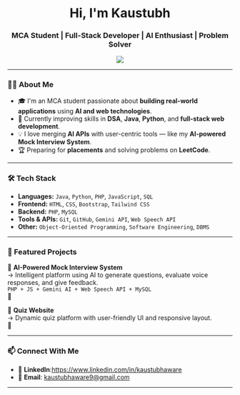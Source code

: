 <h1 align="center">Hi, I'm Kaustubh</h1>
<h3 align="center">MCA Student | Full-Stack Developer | AI Enthusiast | Problem Solver</h3>

<p align="center">
  <img src="https://readme-typing-svg.herokuapp.com?font=Fira+Code&weight=500&size=24&pause=1000&center=true&vCenter=true&color=00BFFF&width=500&lines=Passionate+MCA+Student;Web+%2B+AI+Developer;Learning+Every+Day+🚀;Building+Cool+Projects+with+Code+%26+AI" />
</p>

---

### 🧑‍💻 About Me

- 🎓 I'm an MCA student passionate about **building real-world applications** using **AI and web technologies**.
- 🧠 Currently improving skills in **DSA**, **Java**, **Python**, and **full-stack web development**.
- 💡 I love merging **AI APIs** with user-centric tools — like my **AI-powered Mock Interview System**.
- 🏆 Preparing for **placements** and solving problems on **LeetCode**.

---

### 🛠️ Tech Stack

- **Languages:** `Java`, `Python`, `PHP`, `JavaScript`, `SQL`
- **Frontend:** `HTML`, `CSS`, `Bootstrap`, `Tailwind CSS`
- **Backend:** `PHP`, `MySQL`
- **Tools & APIs:** `Git`, `GitHub`, `Gemini API`, `Web Speech API`
- **Other:** `Object-Oriented Programming`, `Software Engineering`, `DBMS`

---

### 🌟 Featured Projects

🔹 **AI-Powered Mock Interview System**  
→ Intelligent platform using AI to generate questions, evaluate voice responses, and give feedback.  
`PHP + JS + Gemini AI + Web Speech API + MySQL`  
🔗 

🔹 **Quiz Website**  
→ Dynamic quiz platform with user-friendly UI and responsive layout.  
🔗 

---

### 📫 Connect With Me

- 💼 **LinkedIn**:https://www.linkedin.com/in/kaustubhaware
- 📧 **Email**: kaustubhaware9@gmail.com

---
